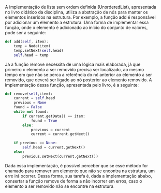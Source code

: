 A implementação de lista sem ordem definida (UnorderedList), apresentada no livro didático da disciplina, utiliza a abstração de nós para manter os elementos inseridos na estrutura. Por exemplo, a função add é responsável por adicionar um elemento a estrutura. Uma forma de implementar essa função, onde o elemento é adicionado ao início do conjunto de valores, pode ser a seguinte:

```py
def add(self, item):
    temp = Node(item)
    temp.setNext(self.head)
    self.head = temp
```

Já a função remove necessita de uma lógica mais elaborada, já que primeiro o elemento a ser removido precisa ser localizado, ao mesmo tempo em que não se perca a referência do nó anterior ao elemento a ser removido, que deverá ser ligado ao nó posterior ao elemento removido. A implementação dessa função, apresentada pelo livro, é a seguinte:

```py
def remove(self,item):
    current = self.head
    previous = None
    found = False
    while not found:
        if current.getData() == item:
            found = True
        else:
            previous = current
            current = current.getNext()

    if previous == None:
        self.head = current.getNext()
    else:
        previous.setNext(current.getNext())
```

Dada essa implementação, é possível perceber que se esse método for chamado para remover um elemento que não se encontra na estrutura, um erro irá ocorrer. Dessa forma, sua tarefa é, dada a implementação abaixo, consertar a função remove de forma a não incorrer em erros, caso o elemento a ser removido não se encontre na estrutura.
